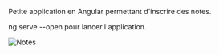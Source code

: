 Petite application en Angular permettant d'inscrire des notes.

ng serve --open pour lancer l'application.


![Notes](https://github.com/Jisse7/notes.io/assets/105201176/4badd942-be33-4d26-9f66-fabd07e67223)
